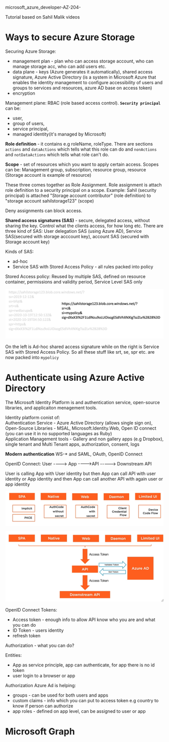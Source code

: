microsoft_azure_developer-AZ-204-

Tutorial based on Sahil Malik videos

# Ways to secure Azure Storage

Securing Azure Storage:
* management plan - plan who can access storage account, who can manage storage acc, who can add users etc.
* data plane - keys (Azure generates it automatically), shared access signature, Azure Active Directory (is a system in Microsoft Azure that enables the identity management to configure accessibility of users and groups to services and resources, azure AD base on access token)
* encryption

Management plane: RBAC (role based access control).
<b>`Security principal`</b> can be:
* user, 
* group of users, 
* service principal, 
* managed identity(it's managed by Microsoft)

<b>Role definition</b> - it contains e.g roleName, roleType. There are sections `actions` and `dataActions` which tells what this role can do and `nonActions` and `notDataActions` which tells what role can't do.

<b>Scope</b> - set of resources which you want to apply certain access. Scopes can be: Management group, subscription, resource group, resource (Storage account is example of resource)

These three comes together as Role Assignment. Role assignment is attach role definition to a security principal on a scope. Example: Sahil (security principal) is attached "Storage account contributor" (role definition) to "storage account sahilstorage123" (scope)

Deny assignments can block access.

<b>Shared access signatures (SAS)</b> - secure, delegated access, without sharing the key. Control what the clients access, for how long etc.
There are three kind of SAS: User delegation SAS (using Azure AD), Service SAS(secured with storage acccount key), account SAS (secured with Storage account key)

Kinds of SAS:
* ad-hoc 
* Service SAS with Stored Access Policy - all rules packed into policy

Stored Access policy: Reused by multiple SAS, defined on resource container, permissions and validity period, Service Level SAS only

![alt text](https://github.com/michuW93/microsoft_azure_fundamentals/blob/master/az-204/images/sas.png?raw=true)

On the left is Ad-hoc shared access signature while on the right is Service SAS with Stored Access Policy. So all these stuff like srt, se, spr etc. are now packed into `mypolicy`

# Authenticate using Azure Active Directory
The Microsoft Identity Platform  is and authentication service, open-source libraries, and applicaiton menagement tools.

Identity platform conist of: <br/>
Authentication Service - Azure Active Directory (allows single sign on), <br/>
Open-Source Libraries - MSAL, Microsoft.Identity.Web, Open ID connect (you can use it in no supported languages as Ruby) <br/>
Application Management tools - Gallery and non gallery apps (e.g Dropbox), single tenant and Multi Tenant apps, authorization, consent, logs

<b>Modern authentication</b>
WS-* and SAML, OAuth, OpenID Connect

OpenID Connect:
User ----> App ---->API -----> Downstream API

User is calling App with User identity but then App can call API with user identity or App identity and then App can call another API with again user or app identity 

![alt text](https://github.com/michuW93/microsoft_azure_fundamentals/blob/master/az-204/images/openid_connect.png?raw=true)

![alt text](https://github.com/michuW93/microsoft_azure_fundamentals/blob/master/az-204/images/token_openid_connect.png?raw=true)

OpenID Connect Tokens:
* Access token - enough info to allow API know who you are and what you can do
* ID Token - users identity
* refresh token


Authorization - what you can do?

Entities:
* App as service principle, app can authenticate, for app there is no id token
* user login to a browser or app

Authorization Azure Ad is helping:
* groups - can be used for both users and apps
* custom claims - info which you can put to access token e.g country to know if person can authorize
* app roles - defined on app level, can be assigned to user or app


# Microsoft Graph
